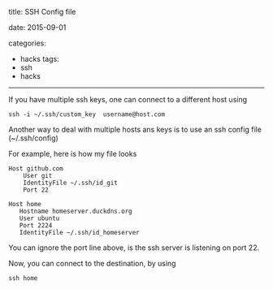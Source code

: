 title: SSH Config file

date: 2015-09-01

categories:
- hacks
tags:
- ssh
- hacks


---

If you have multiple ssh keys, one can connect to a different host using

```
ssh -i ~/.ssh/custom_key  username@host.com
```

Another way to deal with multiple hosts ans keys is to use an ssh config file (~/.ssh/config)

For example, here is how my file looks

```
Host github.com
    User git
    IdentityFile ~/.ssh/id_git
    Port 22

Host home
   Hostname homeserver.duckdns.org
   User ubuntu
   Port 2224
   IdentityFile ~/.ssh/id_homeserver

```

You can ignore the port line above, is the ssh server is listening on port 22.

Now, you can connect to the destination, by using
```
ssh home
```
